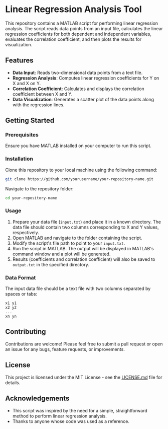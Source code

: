 # Linear Regression Analysis Tool

This repository contains a MATLAB script for performing linear regression analysis. The script reads data points from an input file, calculates the linear regression coefficients for both dependent and independent variables, evaluates the correlation coefficient, and then plots the results for visualization.

## Features

- **Data Input**: Reads two-dimensional data points from a text file.
- **Regression Analysis**: Computes linear regression coefficients for Y on X and X on Y.
- **Correlation Coefficient**: Calculates and displays the correlation coefficient between X and Y.
- **Data Visualization**: Generates a scatter plot of the data points along with the regression lines.

## Getting Started

### Prerequisites

Ensure you have MATLAB installed on your computer to run this script.

### Installation

Clone this repository to your local machine using the following command:

```bash
git clone https://github.com/yourusername/your-repository-name.git
```

Navigate to the repository folder:

```bash
cd your-repository-name
```

### Usage

1. Prepare your data file (`input.txt`) and place it in a known directory. The data file should contain two columns corresponding to X and Y values, respectively.
2. Open MATLAB and navigate to the folder containing the script.
3. Modify the script's file path to point to your `input.txt`.
4. Run the script in MATLAB. The output will be displayed in MATLAB's command window and a plot will be generated.
5. Results (coefficients and correlation coefficient) will also be saved to `output.txt` in the specified directory.

### Data Format

The input data file should be a text file with two columns separated by spaces or tabs:

```
x1 y1
x2 y2
...
xn yn
```

## Contributing

Contributions are welcome! Please feel free to submit a pull request or open an issue for any bugs, feature requests, or improvements.

## License

This project is licensed under the MIT License - see the [LICENSE.md](LICENSE.md) file for details.

## Acknowledgements

- This script was inspired by the need for a simple, straightforward method to perform linear regression analysis.
- Thanks to anyone whose code was used as a reference.
